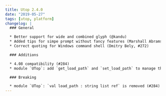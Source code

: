 ```yaml
---
title: Utop 2.4.0
date: "2019-05-27"
tags: [utop, platform]
changelog: |
  ### General

  * Better support for wide and combined glyph (@kandu)
  * Added tips for simpe prompt without fancy features (Marshall Abrams, #279)
  * Correct quoting for Windows command shell (Dmitry Bely, #272)

  ### Additions

  * 4.08 compatibility (#284)
  * module `UTop`: add `get_load_path` and `set_load_path` to manage the include directories (#284)

  ### Breaking

  * module `UTop`: `val load_path : string list ref` is removed (#284)
---
```



